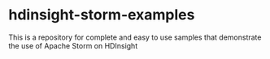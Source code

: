 # hdinsight-storm-examples
This is a repository for complete and easy to use samples that demonstrate the use of Apache Storm on HDInsight
